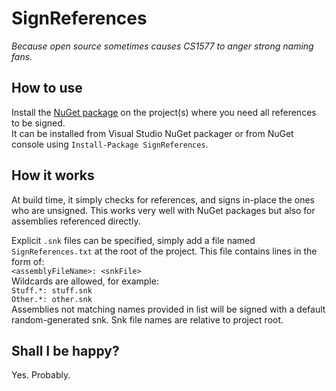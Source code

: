 # SignReferences
*Because open source sometimes causes CS1577 to anger strong naming fans.*

## How to use

Install the [NuGet package](https://www.nuget.org/packages/SignReferences/) on the project(s) where you need all references to be signed.  
It can be installed from Visual Studio NuGet packager or from NuGet console using `Install-Package SignReferences`.

## How it works

At build time, it simply checks for references, and signs in-place the ones who are unsigned.
This works very well with NuGet packages but also for assemblies referenced directly.

Explicit `.snk` files can be specified, simply add a file named `SignReferences.txt` at the root of the project.
This file contains lines in the form of:  
`<assemblyFileName>: <snkFile>`  
Wildcards are allowed, for example:  
`Stuff.*: stuff.snk`  
`Other.*: other.snk`  
Assemblies not matching names provided in list will be signed with a default random-generated snk.
Snk file names are relative to project root.


## Shall I be happy?

Yes. Probably.

